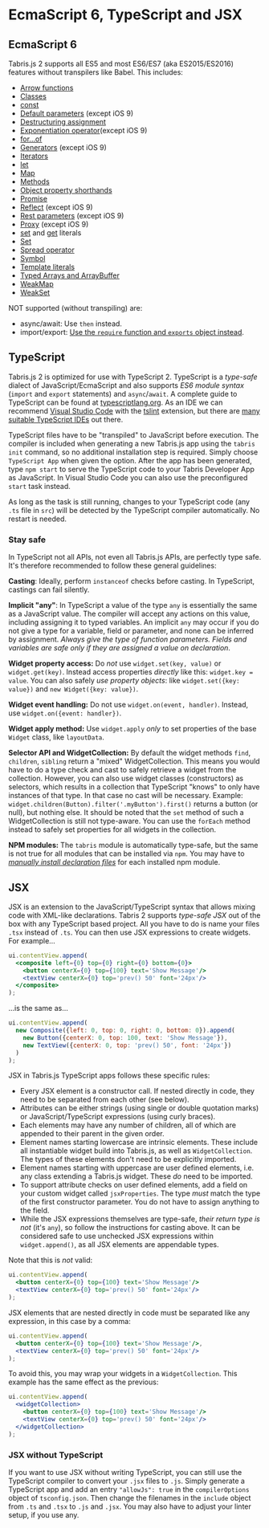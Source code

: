 ---
---
# EcmaScript 6, TypeScript and JSX

## EcmaScript 6

Tabris.js 2 supports all ES5 and most ES6/ES7 (aka ES2015/ES2016) features without transpilers like Babel. This includes:

 * [Arrow functions](https://developer.mozilla.org/en-US/docs/Web/JavaScript/Reference/Functions/Arrow_functions)
 * [Classes](https://developer.mozilla.org/en-US/docs/Web/JavaScript/Reference/Classes)
 * [const](https://developer.mozilla.org/en-US/docs/Web/JavaScript/Reference/Statements/const)
 * [Default parameters](https://developer.mozilla.org/en-US/docs/Web/JavaScript/Reference/Functions/Default_parameters) (except iOS 9)
 * [Destructuring assignment](https://developer.mozilla.org/en-US/docs/Web/JavaScript/Reference/Operators/Destructuring_assignment)
 * [Exponentiation operator](https://developer.mozilla.org/en-US/docs/Web/JavaScript/Reference/Operators/Arithmetic_Operators#Exponentiation_(**))(except iOS 9)
 * [for...of](https://developer.mozilla.org/en-US/docs/Web/JavaScript/Reference/statements/for...of)
 * [Generators](https://developer.mozilla.org/en-US/docs/Web/JavaScript/Guide/Iterators_and_Generators#Generators) (except iOS 9)
 * [Iterators](https://developer.mozilla.org/en-US/docs/Web/JavaScript/Guide/Iterators_and_Generators#Iterators)
 * [let](https://developer.mozilla.org/en-US/docs/Web/JavaScript/Reference/Statements/let)
 * [Map](https://developer.mozilla.org/en-US/docs/Web/JavaScript/Reference/Global_Objects/Map)
 * [Methods](https://developer.mozilla.org/en-US/docs/Web/JavaScript/Reference/Functions/Method_definitions)
 * [Object property shorthands](https://developer.mozilla.org/en-US/docs/Web/JavaScript/Reference/Operators/Object_initializer#New_notations_in_ECMAScript_2015)
 * [Promise](https://developer.mozilla.org/en-US/docs/Web/JavaScript/Reference/Global_Objects/Promise)
 * [Reflect](https://developer.mozilla.org/en-US/docs/Web/JavaScript/Reference/Global_Objects/Reflect) (except iOS 9)
 * [Rest parameters](https://developer.mozilla.org/en-US/docs/Web/JavaScript/Reference/Functions/rest_parameters) (except iOS 9)
 * [Proxy](https://developer.mozilla.org/en-US/docs/Web/JavaScript/Reference/Global_Objects/Proxy) (except iOS 9)
 * [set](https://developer.mozilla.org/en-US/docs/Web/JavaScript/Reference/Functions/set) and [get](https://developer.mozilla.org/en-US/docs/Web/JavaScript/Reference/Functions/get) literals
 * [Set](https://developer.mozilla.org/en-US/docs/Web/JavaScript/Reference/Global_Objects/Set)
 * [Spread operator](https://developer.mozilla.org/en-US/docs/Web/JavaScript/Reference/Operators/Spread_operator)
 * [Symbol](https://developer.mozilla.org/en-US/docs/Web/JavaScript/Reference/Global_Objects/Symbol)
 * [Template literals](https://developer.mozilla.org/en-US/docs/Web/JavaScript/Reference/Template_literals)
 * [Typed Arrays and ArrayBuffer](https://developer.mozilla.org/en-US/docs/Web/JavaScript/Typed_arrays)
 * [WeakMap](https://developer.mozilla.org/en-US/docs/Web/JavaScript/Reference/Global_Objects/WeakMap)
 * [WeakSet](https://developer.mozilla.org/en-US/docs/Web/JavaScript/Reference/Global_Objects/WeakSet)

 NOT supported (without transpiling) are:
  * async/await: Use `then` instead.
  * import/export: [Use the `require` function and `exports` object instead](modules.md).

## TypeScript

Tabris.js 2 is optimized for use with TypeScript 2. TypeScript is a <em>type-safe</em> dialect of JavaScript/EcmaScript and also supports <em>ES6 module syntax</em> (`import` and `export` statements) and `async`/`await`. A complete guide to TypeScript can be found at [typescriptlang.org](http://www.typescriptlang.org/docs/home.html). As an IDE we can recommend [Visual Studio Code](https://code.visualstudio.com/) with the [tslint](https://marketplace.visualstudio.com/items?itemName=eg2.tslint) extension, but there are [many suitable TypeScript IDEs](https://github.com/Microsoft/TypeScript/wiki/TypeScript-Editor-Support) out there.

TypeScript files have to be "transpiled" to JavaScript before execution. The compiler is included when generating a new Tabris.js app using the `tabris init` command, so no additional installation step is required. Simply choose `TypeScript App` when given the option. After the app has been generated, type `npm start` to serve the TypeScript code to your Tabris Developer App as JavaScript. In Visual Studio Code you can also use the preconfigured `start` task instead.

As long as the task is still running, changes to your TypeScript code (any `.ts` file in `src`) will be detected by the TypeScript compiler automatically. No restart is needed.

### Stay safe

In TypeScript not all APIs, not even all Tabris.js APIs, are perfectly type safe. It's therefore recommended to follow these general guidelines:

<b>Casting</b>: Ideally, perform `instanceof` checks before casting. In TypeScript, castings can fail silently.

<b>Implicit "any"</b>: In TypeScript a value of the type `any` is essentially the same as a JavaScript value. The compiler will accept any actions on this value, including assigning it to typed variables. An implicit `any` may occur if
you do not give a type for a variable, field or parameter, and none can be inferred by assignment. <em>Always give the type of function parameters. Fields and variables are safe only if they are assigned a value on declaration</em>.

<b>Widget property access:</b> Do <em>not</em> use `widget.set(key, value)` or `widget.get(key)`. Instead access properties <em>directly</em> like this: `widget.key = value`. You can also safely <em>use property objects</em>: like `widget.set({key: value})` and `new Widget({key: value})`.

<b>Widget event handling:</b> Do not use `widget.on(event, handler)`. Instead, use `widget.on({event: handler})`.

<b>Widget apply method:</b> Use `widget.apply` <em>only</em> to set properties of the base `Widget` class, like `layoutData`.

<b>Selector API and WidgetCollection:</b> By default the widget methods `find`, `children`, `sibling` return a "mixed" WidgetCollection. This means you would have to do a type check and cast to safely retrieve a widget from the collection. However, you can also use widget classes (constructors) as selectors, which results in a collection that TypeScript "knows" to only have instances of that type. In that case no cast will be necessary. Example: `widget.children(Button).filter('.myButton').first()` returns a button (or null), but nothing else. It should be noted that the `set` method of such a WidgetCollection is still not type-aware. You can use the `forEach` method instead to safely set properties for all widgets in the collection.

<b>NPM modules:</B> The `tabris` module is automatically type-safe, but the same is not true for all modules that can be installed via `npm`. You may have to <em>[manually install declaration files](http://www.typescriptlang.org/docs/handbook/declaration-files/consumption.html)</em> for each installed npm module.

## JSX

JSX is an extension to the JavaScript/TypeScript syntax that allows mixing code with XML-like declarations. Tabris 2 supports <em>type-safe JSX</em> out of the box with any TypeScript based project. All you have to do is name your files `.tsx` instead of `.ts`. You can then use JSX expressions to create widgets. For example...

```jsx
ui.contentView.append(
  <composite left={0} top={0} right={0} bottom={0}>
    <button centerX={0} top={100} text='Show Message'/>
    <textView centerX={0} top='prev() 50' font='24px'/>
  </composite>
);
```

...is the same as...

```js
ui.contentView.append(
  new Composite({left: 0, top: 0, right: 0, bottom: 0}).append(
    new Button({centerX: 0, top: 100, text: 'Show Message'}),
    new TextView({centerX: 0, top: 'prev() 50', font: '24px'})
  )
);
```

JSX in Tabris.js TypeScript apps follows these specific rules:
 * Every JSX element is a constructor call. If nested directly in code, they need to be separated from each other (see below).
 * Attributes can be either strings (using single or double quotation marks) or JavaScript/TypeScript expressions (using curly braces).
 * Each elements may have any number of children, all of which are appended to their parent in the given order.
 * Element names starting lowercase are intrinsic elements. These include all instantiable widget build into Tabris.js, as well as `WidgetCollection`. The types of these elements don't need to be explicitly imported.
 * Element names starting with uppercase are user defined elements, i.e. any class extending a Tabris.js widget. These <em>do</em> need to be imported.
 * To support attribute checks on user defined elements, add a field on your custom widget called `jsxProperties`. The type <em>must</em> match the type of the first constructor parameter. You do not have to assign anything to the field.
 * While the JSX expressions themselves are type-safe, <em>their return type is not</em> (it's `any`), so follow the instructions for casting above. It can be considered safe to use unchecked JSX expressions within `widget.append()`, as all JSX elements are appendable types.

Note that this is <em>not</em> valid:

```jsx
ui.contentView.append(
  <button centerX={0} top={100} text='Show Message'/>
  <textView centerX={0} top='prev() 50' font='24px'/>
);
```

JSX elements that are nested directly in code must be separated like any expression, in this case by a comma:

```jsx
ui.contentView.append(
  <button centerX={0} top={100} text='Show Message'/>,
  <textView centerX={0} top='prev() 50' font='24px'/>
);
```

To avoid this, you may wrap your widgets in a `WidgetCollection`. This example has the same effect as the previous:

```jsx
ui.contentView.append(
  <widgetCollection>
    <button centerX={0} top={100} text='Show Message'/>
    <textView centerX={0} top='prev() 50' font='24px'/>
  </widgetCollection>
);
```

### JSX without TypeScript

If you want to use JSX without writing TypeScript, you can still use the TypeScript compiler to convert your `.jsx` files to `.js`. Simply generate a TypeScript app and add an entry `"allowJs": true` in the `compilerOptions` object of `tsconfig.json`. Then change the filenames in the `include` object from `.ts` and `.tsx` to `.js` and `.jsx`. You may also have to adjust your linter setup, if you use any.
